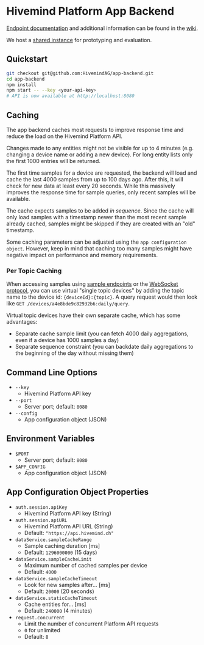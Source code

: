 # Hivemind Platform App Backend

[Endpoint documentation](https://github.com/HivemindAG/app-backend/wiki/Endpoints) and additional information can be found in the [wiki](https://github.com/HivemindAG/app-backend/wiki).

We host a [shared instance](https://github.com/HivemindAG/app-backend/wiki/Shared-Instance) for prototyping and evaluation.

## Quickstart


```bash
git checkout git@github.com:HivemindAG/app-backend.git
cd app-backend
npm install
npm start -- --key <your-api-key>
# API is now available at http://localhost:8080
```

## Caching

The app backend caches most requests to improve response time and reduce the load on the Hivemind Platform API.

Changes made to any entities might not be visible for up to 4 minutes (e.g. changing a device name or adding a new device). For long entity lists only the first 1000 entries will be returned.

The first time samples for a device are requested, the backend will load and cache the last 4000 samples from up to 100 days ago. After this, it will check for new data at least every 20 seconds. While this massively improves the response time for sample queries, only recent samples will be available.

The cache expects samples to be added *in sequence*. Since the cache will only load samples with a timestamp newer than the most recent sample already cached, samples might be skipped if they are created with an "old" timestamp.

Some caching parameters can be adjusted using the `app configuration object`. However, keep in mind that caching too many samples might have negative impact on performance and memory requirements.

### Per Topic Caching

When accessing samples using [sample endpoints](https://github.com/HivemindAG/app-backend/wiki/Endpoints#sample-endpoints) or the [WebSocket protocol](https://github.com/HivemindAG/app-backend/wiki/WebSocket-Protocol), you can use virtual "single topic devices" by adding the topic name to the device id: `{deviceId}:{topic}`. A query request would then look like `GET /devices/a4e8bde9c82932b6:daily/query`.

Virtual topic devices have their own separate cache, which has some advantages:

* Separate cache sample limit (you can fetch 4000 daily aggregations, even if a device has 1000 samples a day)
* Separate sequence constraint (you can backdate daily aggregations to the beginning of the day without missing them)  

## Command Line Options

* `--key`
  * Hivemind Platform API key
* `--port`
  * Server port; default: `8080`
* `--config`
  * App configuration object (JSON)

## Environment Variables

* `$PORT`
  * Server port; default: `8080`
* `$APP_CONFIG`
  * App configuration object (JSON)

## App Configuration Object Properties

* `auth.session.apiKey`
  * Hivemind Platform API key (String)
* `auth.session.apiURL`
  * Hivemind Platform API URL (String)
  * Default: `"https://api.hivemind.ch"`
* `dataService.sampleCacheRange`
  * Sample caching duration [ms]
  * Default: `1296000000` (15 days)
* `dataService.sampleCacheLimit`
  * Maximum number of cached samples per device
  * Default: `4000`
* `dataService.sampleCacheTimeout`
  * Look for new samples after… [ms]
  * Default: `20000` (20 seconds)
* `dataService.staticCacheTimeout`
  * Cache entities for… [ms]
  * Default: `240000` (4 minutes)
* `request.concurrent`
  * Limit the number of concurrent Platform API requests
  * `0` for unlimited
  * Default: `8`
